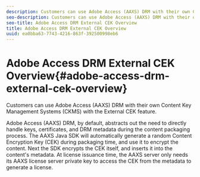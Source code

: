 ```yaml
---
description: Customers can use Adobe Access (AAXS) DRM with their own Content Key Management Systems (CKMS) with the External CEK feature.
seo-description: Customers can use Adobe Access (AAXS) DRM with their own Content Key Management Systems (CKMS) with the External CEK feature.
seo-title: Adobe Access DRM External CEK Overview
title: Adobe Access DRM External CEK Overview
uuid: ea0bba63-7743-4216-863f-392500998eb6
---
```


# Adobe Access DRM External CEK Overview{#adobe-access-drm-external-cek-overview}

Customers can use Adobe Access (AAXS) DRM with their own Content Key Management Systems (CKMS) with the External CEK feature.

Adobe Access (AAXS) DRM, by default, abstracts out the need to directly handle keys, certificates, and DRM metadata during the content packaging process. The AAXS Java SDK will automatically generate a random Content Encryption Key (CEK) during packaging time, and use it to encrypt the content. Next the SDK encrypts the CEK itself, and inserts it into the content's metadata. At license issuance time, the AAXS server only needs its AAXS license server private key to access the CEK from the metadata to generate a license.
